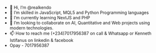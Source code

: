 - 👋 Hi, I’m @realkendo
- 👀 I’m skilled in JavaScript, MQL5 and Python Programming languages 
- 🌱 I’m currently learning NextJS and PHP
- 💞️ I’m looking to collaborate on AI, Quantitative and Web projects using modern technologies.
- 📫 How to reach me (+234)7017956387 on call & Whatsapp or Kenneth Istifanus on linkedin & facebook
- Opay - 7017956387

<!---
realkendo/realkendo is a ✨ special ✨ repository because its `README.md` (this file) appears on your GitHub profile.
You can click the Preview link to take a look at your changes.
--->
